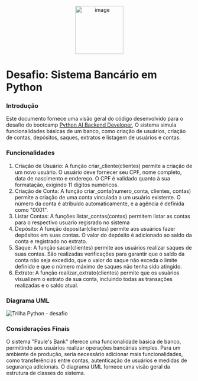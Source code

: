 <p align="center">
  <img src="https://github.com/paulemacedo/sistema-bancario-python/assets/59907505/2fb69f17-5bb7-4a38-b94a-d55e711956ce" width="130" alt="image">
</p>


# Desafio: Sistema Bancário em Python
### Introdução
Este documento fornece uma visão geral do código desenvolvido para o desafio do bootcamp [Python AI Backend Developer](https://www.dio.me/bootcamp/coding-future-vivo-python-ai-backend-developer), O sistema simula funcionalidades básicas de um banco, como criação de usuários, criação de contas, depósitos, saques, extratos e listagem de usuários e contas.

### Funcionalidades
1. Criação de Usuário:
A função criar_cliente(clientes) permite a criação de um novo usuário.
O usuário deve fornecer seu CPF, nome completo, data de nascimento e endereço.
O CPF é validado quanto à sua formatação, exigindo 11 dígitos numéricos.
2. Criação de Conta:
A função criar_conta(numero_conta, clientes, contas) permite a criação de uma conta vinculada a um usuário existente.
O número da conta é atribuído automaticamente, e a agência é definida como "0001".
3. Listar Contas:
A funções listar_contas(contas) permitem listar as contas para o respectivo usuario regisrado no sistema
4. Depósito:
A função depositar(clientes) permite aos usuários fazer depósitos em suas contas.
O valor do depósito é adicionado ao saldo da conta e registrado no extrato.
5. Saque:
A função sacar(clientes) permite aos usuários realizar saques de suas contas.
São realizadas verificações para garantir que o saldo da conta não seja excedido, que o valor do saque não exceda o limite definido e que o número máximo de saques não tenha sido atingido.
6. Extrato:
A função realizar_extrato(clientes) permite que os usuários visualizem o extrato de sua conta, incluindo todas as transações realizadas e o saldo atual.
### Diagrama UML

![Trilha Python - desafio](https://github.com/paulemacedo/sistema-bancario-python/assets/59907505/a6c17a07-b24f-4c49-afba-cabbf35a66f3)

### Considerações Finais
O sistema "Paule's Bank" oferece uma funcionalidade básica de banco, permitindo aos usuários realizar operações bancárias simples. Para um ambiente de produção, seria necessário adicionar mais funcionalidades, como transferências entre contas, autenticação de usuários e medidas de segurança adicionais. O diagrama UML fornece uma visão geral da estrutura de classes do sistema.


